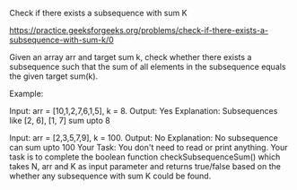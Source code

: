 Check if there exists a subsequence with sum K

https://practice.geeksforgeeks.org/problems/check-if-there-exists-a-subsequence-with-sum-k/0

Given an array arr and target sum k, check whether there exists a subsequence such that the sum of all elements in the subsequence equals the given target sum(k).



Example:


Input:  arr = [10,1,2,7,6,1,5], k = 8.
Output:  Yes
Explanation:  Subsequences like [2, 6], [1, 7] sum upto 8



Input:  arr = [2,3,5,7,9], k = 100. 
Output:  No
Explanation:  No subsequence can sum upto 100
Your Task:
You don't need to read or print anything. Your task is to complete the boolean function checkSubsequenceSum() which takes N, arr and K as input parameter and returns true/false based on the whether any subsequence with sum K could be found.

